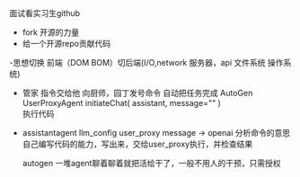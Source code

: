 面试看实习生github
- fork
   开源的力量
- 给一个开源repo贡献代码   

-思想切换
   前端（DOM BOM）切后端(I/O,network 服务器，api 文件系统 操作系统)

- 管家
   指令交给他
   向厨师，园丁发号命令
   自动把任务完成  AutoGen
   UserProxyAgent
   initiateChat(
    assistant,
    message=""
   )     
   执行代码
- assistantagent
    llm_config user_proxy message -> openai 分析命令的意思
    自己编写代码的能力，写出来，交给user_proxy执行，并检查结果

    autogen 一堆agent聊着聊着就把活给干了，一般不用人的干预，只需授权   